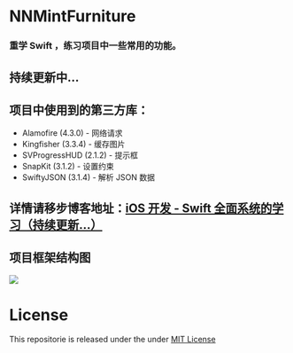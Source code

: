 # NNMintFurniture
### 重学 Swift ，练习项目中一些常用的功能。
## 持续更新中...

## 项目中使用到的第三方库：
 - Alamofire (4.3.0) - 网络请求 
 - Kingfisher (3.3.4) - 缓存图片 
 - SVProgressHUD (2.1.2) - 提示框
 - SnapKit (3.1.2) - 设置约束 
 - SwiftyJSON (3.1.4) - 解析 JSON 数据 
 
 
## 详情请移步博客地址：[iOS 开发 - Swift 全面系统的学习（持续更新...）](https://liuzhongning.github.io/2017/09/29/iOS%20开发%20-%20Swift%20全面系统的学习（持续更新...）/)


## 项目框架结构图

![](https://github.com/liuzhongning/NNMintFurniture/blob/master/images/image.png)

# License

This repositorie is released under the under [MIT License](https://github.com/liuzhongning/NNMintFurniture/new/master)
